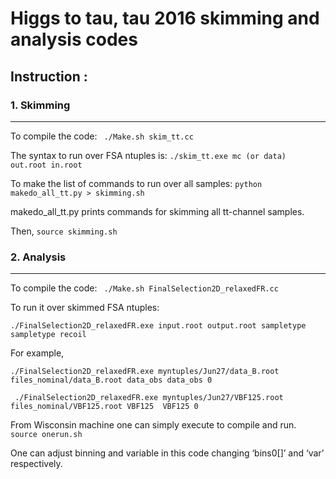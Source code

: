 # Higgs to tau, tau 2016 skimming and analysis codes

## Instruction :
### 1. Skimming
---
To compile the code:
``` ./Make.sh skim_tt.cc```

The syntax to run over FSA ntuples is: 
``` ./skim_tt.exe mc (or data) out.root in.root ```

To make the list of commands to run over all samples:
```python makedo_all_tt.py > skimming.sh ```

makedo_all_tt.py prints commands for skimming all tt-channel samples. 


Then, ```source skimming.sh ```




### 2. Analysis
---

To compile the code:
``` ./Make.sh FinalSelection2D_relaxedFR.cc```

To run it over skimmed FSA ntuples:

```./FinalSelection2D_relaxedFR.exe input.root output.root sampletype sampletype recoil```

For example, 

```./FinalSelection2D_relaxedFR.exe myntuples/Jun27/data_B.root files_nominal/data_B.root data_obs data_obs 0```


``` ./FinalSelection2D_relaxedFR.exe myntuples/Jun27/VBF125.root files_nominal/VBF125.root VBF125  VBF125 0```

From Wisconsin machine one can simply execute to compile and run.
```source onerun.sh```

One can adjust binning and variable in this code changing ‘bins0[]’ and ‘var’ respectively.
